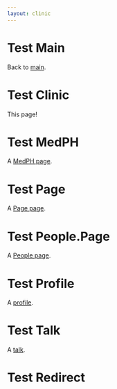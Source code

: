 ```yaml
---
layout: clinic
---
```


# Test Main

Back to [main](/).

# Test Clinic

This page!

# Test MedPH

A [MedPH page](medph).

# Test Page

A [Page page](pagepage).

# Test People.Page

A [People page](peoplepage).

# Test Profile

A [profile](profile).

# Test Talk

A [talk](talk).

# Test Redirect

